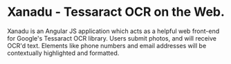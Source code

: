 # Xanadu - Tessaract OCR on the Web.

Xanadu is an Angular JS application which acts as a helpful web front-end for Google's Tessaract OCR library. Users submit photos, and will receive OCR'd text. Elements like phone numbers and email addresses will be contextually highlighted and formatted.